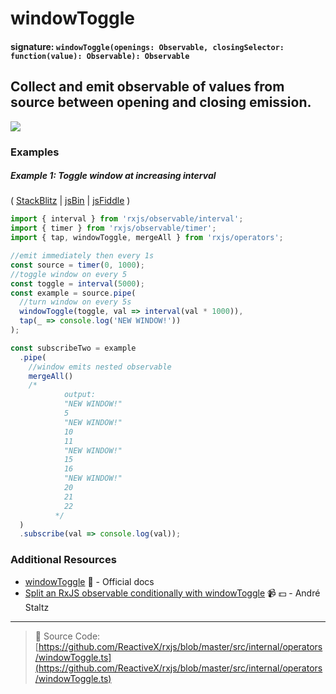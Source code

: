 # windowToggle

#### signature: `windowToggle(openings: Observable, closingSelector: function(value): Observable): Observable`

## Collect and emit observable of values from source between opening and closing emission.

<div class="ua-ad"><a href="https://ultimateangular.com/?ref=76683_kee7y7vk"><img src="https://ultimateangular.com/assets/img/banners/ua-leader.svg"></a></div>

### Examples

##### Example 1: Toggle window at increasing interval

( [StackBlitz](https://stackblitz.com/edit/typescript-t14gn2?file=index.ts&devtoolsheight=50) |
[jsBin](http://jsbin.com/xasofupuka/1/edit?js,console) |
[jsFiddle](https://jsfiddle.net/btroncone/3xmmuzy4/) )

```js
import { interval } from 'rxjs/observable/interval';
import { timer } from 'rxjs/observable/timer';
import { tap, windowToggle, mergeAll } from 'rxjs/operators';

//emit immediately then every 1s
const source = timer(0, 1000);
//toggle window on every 5
const toggle = interval(5000);
const example = source.pipe(
  //turn window on every 5s
  windowToggle(toggle, val => interval(val * 1000)),
  tap(_ => console.log('NEW WINDOW!'))
);

const subscribeTwo = example
  .pipe(
    //window emits nested observable
    mergeAll()
    /*
            output:
            "NEW WINDOW!"
            5
            "NEW WINDOW!"
            10
            11
            "NEW WINDOW!"
            15
            16
            "NEW WINDOW!"
            20
            21
            22
          */
  )
  .subscribe(val => console.log(val));
```

### Additional Resources

* [windowToggle](http://reactivex.io/rxjs/class/es6/Observable.js~Observable.html#instance-method-windowToggle)
  :newspaper: - Official docs
* [Split an RxJS observable conditionally with windowToggle](https://egghead.io/lessons/rxjs-split-an-rxjs-observable-conditionally-with-windowtoggle?course=use-higher-order-observables-in-rxjs-effectively)
  :video_camera: :dollar: - André Staltz

---

> :file_folder: Source Code:
> [https://github.com/ReactiveX/rxjs/blob/master/src/internal/operators/windowToggle.ts](https://github.com/ReactiveX/rxjs/blob/master/src/internal/operators/windowToggle.ts)
